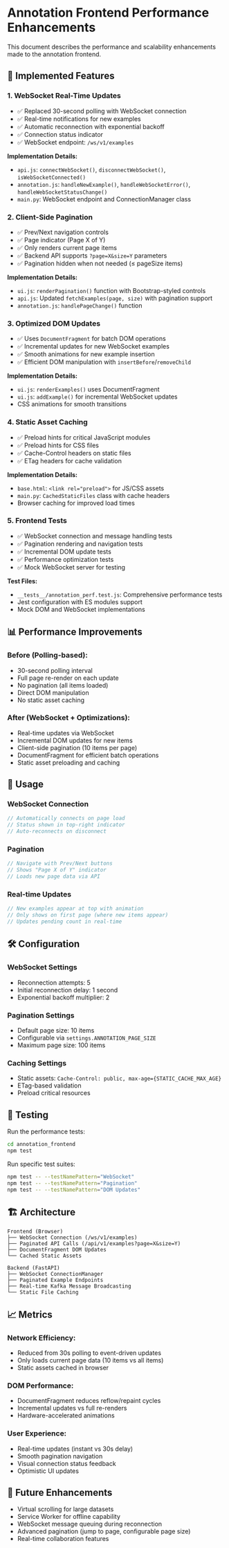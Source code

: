 # Annotation Frontend Performance Enhancements

This document describes the performance and scalability enhancements made to the annotation frontend.

## 🚀 Implemented Features

### 1. **WebSocket Real-Time Updates**
- ✅ Replaced 30-second polling with WebSocket connection
- ✅ Real-time notifications for new examples
- ✅ Automatic reconnection with exponential backoff
- ✅ Connection status indicator
- ✅ WebSocket endpoint: `/ws/v1/examples`

**Implementation Details:**
- `api.js`: `connectWebSocket()`, `disconnectWebSocket()`, `isWebSocketConnected()`
- `annotation.js`: `handleNewExample()`, `handleWebSocketError()`, `handleWebSocketStatusChange()`
- `main.py`: WebSocket endpoint and ConnectionManager class

### 2. **Client-Side Pagination**
- ✅ Prev/Next navigation controls
- ✅ Page indicator (Page X of Y)
- ✅ Only renders current page items
- ✅ Backend API supports `?page=X&size=Y` parameters
- ✅ Pagination hidden when not needed (≤ pageSize items)

**Implementation Details:**
- `ui.js`: `renderPagination()` function with Bootstrap-styled controls
- `api.js`: Updated `fetchExamples(page, size)` with pagination support
- `annotation.js`: `handlePageChange()` function

### 3. **Optimized DOM Updates**
- ✅ Uses `DocumentFragment` for batch DOM operations
- ✅ Incremental updates for new WebSocket examples
- ✅ Smooth animations for new example insertion
- ✅ Efficient DOM manipulation with `insertBefore`/`removeChild`

**Implementation Details:**
- `ui.js`: `renderExamples()` uses DocumentFragment
- `ui.js`: `addExample()` for incremental WebSocket updates
- CSS animations for smooth transitions

### 4. **Static Asset Caching**
- ✅ Preload hints for critical JavaScript modules
- ✅ Preload hints for CSS files  
- ✅ Cache-Control headers on static files
- ✅ ETag headers for cache validation

**Implementation Details:**
- `base.html`: `<link rel="preload">` for JS/CSS assets
- `main.py`: `CachedStaticFiles` class with cache headers
- Browser caching for improved load times

### 5. **Frontend Tests**
- ✅ WebSocket connection and message handling tests
- ✅ Pagination rendering and navigation tests
- ✅ Incremental DOM update tests
- ✅ Performance optimization tests
- ✅ Mock WebSocket server for testing

**Test Files:**
- `__tests__/annotation_perf.test.js`: Comprehensive performance tests
- Jest configuration with ES modules support
- Mock DOM and WebSocket implementations

## 📊 Performance Improvements

### Before (Polling-based):
- 30-second polling interval
- Full page re-render on each update
- No pagination (all items loaded)
- Direct DOM manipulation
- No static asset caching

### After (WebSocket + Optimizations):
- Real-time updates via WebSocket
- Incremental DOM updates for new items
- Client-side pagination (10 items per page)
- DocumentFragment for efficient batch operations
- Static asset preloading and caching

## 🔧 Usage

### WebSocket Connection
```javascript
// Automatically connects on page load
// Status shown in top-right indicator
// Auto-reconnects on disconnect
```

### Pagination
```javascript
// Navigate with Prev/Next buttons
// Shows "Page X of Y" indicator
// Loads new page data via API
```

### Real-time Updates
```javascript
// New examples appear at top with animation
// Only shows on first page (where new items appear)
// Updates pending count in real-time
```

## 🛠 Configuration

### WebSocket Settings
- Reconnection attempts: 5
- Initial reconnection delay: 1 second
- Exponential backoff multiplier: 2

### Pagination Settings
- Default page size: 10 items
- Configurable via `settings.ANNOTATION_PAGE_SIZE`
- Maximum page size: 100 items

### Caching Settings
- Static assets: `Cache-Control: public, max-age={STATIC_CACHE_MAX_AGE}`
- ETag-based validation
- Preload critical resources

## 🧪 Testing

Run the performance tests:
```bash
cd annotation_frontend
npm test
```

Run specific test suites:
```bash
npm test -- --testNamePattern="WebSocket"
npm test -- --testNamePattern="Pagination"
npm test -- --testNamePattern="DOM Updates"
```

## 🏗 Architecture

```
Frontend (Browser)
├── WebSocket Connection (/ws/v1/examples)
├── Paginated API Calls (/api/v1/examples?page=X&size=Y)
├── DocumentFragment DOM Updates
└── Cached Static Assets

Backend (FastAPI)
├── WebSocket ConnectionManager
├── Paginated Example Endpoints
├── Real-time Kafka Message Broadcasting
└── Static File Caching
```

## 📈 Metrics

### Network Efficiency:
- Reduced from 30s polling to event-driven updates
- Only loads current page data (10 items vs all items)
- Static assets cached in browser

### DOM Performance:
- DocumentFragment reduces reflow/repaint cycles
- Incremental updates vs full re-renders
- Hardware-accelerated animations

### User Experience:
- Real-time updates (instant vs 30s delay)
- Smooth pagination navigation
- Visual connection status feedback
- Optimistic UI updates

## 🔮 Future Enhancements

- Virtual scrolling for large datasets
- Service Worker for offline capability
- WebSocket message queuing during reconnection
- Advanced pagination (jump to page, configurable page size)
- Real-time collaboration features
